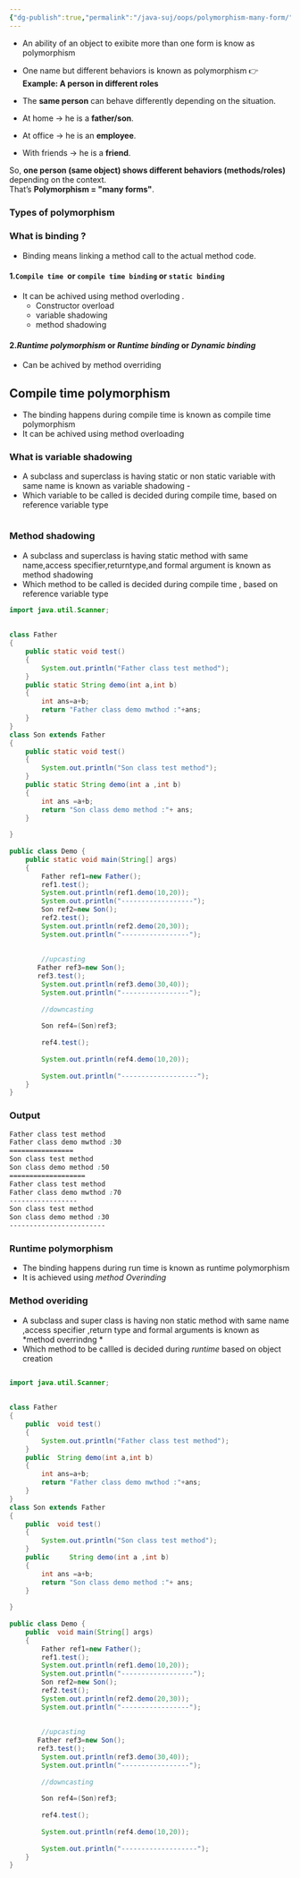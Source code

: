 ```yaml
---
{"dg-publish":true,"permalink":"/java-suj/oops/polymorphism-many-form/","noteIcon":""}
---
```



- An ability of an object to exibite more than one form is know as polymorphism 
- One name but different behaviors is known as polymorphism 
👉 **Example: A person in different roles**

- The **same person** can behave differently depending on the situation.
    
- At home → he is a **father/son**.
    
- At office → he is an **employee**.
    
- With friends → he is a **friend**.
    

So, **one person (same object) shows different behaviors (methods/roles)** depending on the context.  
That’s **Polymorphism = "many forms"**.


### Types of polymorphism 

### What is binding ?

- Binding means linking a method call to the actual method code.


#### 1.`Compile time `or `compile time binding` or `static binding`

- It can be achived using method overloding .
	- Constructor overload
	- variable shadowing
	- method shadowing
#### 2.*Runtime polymorphism* or *Runtime binding* or *Dynamic binding*

- Can be achived by method overriding  



## Compile time polymorphism 

- The binding happens during compile time is known as compile time polymorphism
- It can be achived using method overloading

### What is variable shadowing 

- A subclass and superclass is having static or non static variable with same name is known as variable shadowing - 
- Which variable to be called is decided during compile time, based on reference variable type
```java

```


### Method shadowing 

- A subclass and superclass is having static method with same name,access specifier,returntype,and formal argument is known as method shadowing 
- Which method to be called  is decided during compile time , based on reference variable type

```java
import java.util.Scanner;  
  
  
class Father  
{  
    public static void test()  
    {  
        System.out.println("Father class test method");  
    }  
    public static String demo(int a,int b)  
    {  
        int ans=a+b;  
        return "Father class demo mwthod :"+ans;  
    }  
}  
class Son extends Father  
{  
    public static void test()  
    {  
        System.out.println("Son class test method");  
    }  
    public static String demo(int a ,int b)  
    {  
        int ans =a+b;  
        return "Son class demo method :"+ ans;  
    }  
  
}  
  
public class Demo {  
    public static void main(String[] args)  
    {  
        Father ref1=new Father();  
        ref1.test();  
        System.out.println(ref1.demo(10,20));  
        System.out.println("------------------");  
        Son ref2=new Son();  
        ref2.test();  
        System.out.println(ref2.demo(20,30));  
        System.out.println("-----------------");  
  
  
        //upcasting  
       Father ref3=new Son();  
       ref3.test();  
        System.out.println(ref3.demo(30,40));  
        System.out.println("-----------------");  
  
        //downcasting  
  
        Son ref4=(Son)ref3;  
  
        ref4.test();  
  
        System.out.println(ref4.demo(10,20));  
  
        System.out.println("-------------------");  
    }  
}
```

### Output

```css
Father class test method
Father class demo mwthod :30
================
Son class test method
Son class demo method :50
===================
Father class test method
Father class demo mwthod :70
-----------------
Son class test method
Son class demo method :30
------------------------
```



### Runtime polymorphism 

- The binding happens during run time is known as runtime polymorphism
- It is achieved using *method Overinding*

### Method overiding 


- A subclass and super class is having non static method with same name ,access specifier ,return type and formal arguments is known as *method overrindng *
- Which method to be callled is decided during *runtime* based on object creation 
```java

import java.util.Scanner;  
  
  
class Father  
{  
    public  void test()  
    {  
        System.out.println("Father class test method");  
    }  
    public  String demo(int a,int b)  
    {  
        int ans=a+b;  
        return "Father class demo mwthod :"+ans;  
    }  
}  
class Son extends Father  
{  
    public  void test()  
    {  
        System.out.println("Son class test method");  
    }  
    public     String demo(int a ,int b)  
    {  
        int ans =a+b;  
        return "Son class demo method :"+ ans;  
    }  
  
}  
  
public class Demo {  
    public  void main(String[] args)  
    {  
        Father ref1=new Father();  
        ref1.test();  
        System.out.println(ref1.demo(10,20));  
        System.out.println("------------------");  
        Son ref2=new Son();  
        ref2.test();  
        System.out.println(ref2.demo(20,30));  
        System.out.println("-----------------");  
  
  
        //upcasting  
       Father ref3=new Son();  
       ref3.test();  
        System.out.println(ref3.demo(30,40));  
        System.out.println("-----------------");  
  
        //downcasting  
  
        Son ref4=(Son)ref3;  
  
        ref4.test();  
  
        System.out.println(ref4.demo(10,20));  
  
        System.out.println("-------------------");  
    }  
}
```


